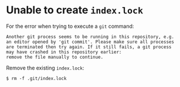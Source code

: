 # Unable to create `index.lock`

For the error when trying to execute a `git` command:

```
Another git process seems to be running in this repository, e.g.
an editor opened by 'git commit'. Please make sure all processes
are terminated then try again. If it still fails, a git process
may have crashed in this repository earlier:
remove the file manually to continue.
```

Remove the existing `index.lock`:

```console
$ rm -f .git/index.lock
```
